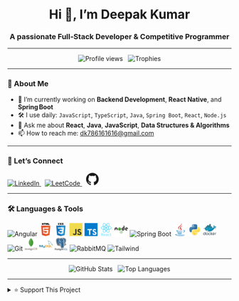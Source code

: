 <!-- Banner & Intro -->
<h1 align="center">Hi 👋, I’m Deepak Kumar</h1>
<h3 align="center">A passionate Full‑Stack Developer & Competitive Programmer</h3>

---

<!-- Profile Views & Trophies -->
<p align="center">
  <img src="https://komarev.com/ghpvc/?username=cobrakai07&label=Profile%20views&color=0e75b6&style=flat" alt="Profile views" />
  &nbsp;
  <img src="https://github-profile-trophy.vercel.app/?username=cobrakai07&column=7&theme=radical" alt="Trophies" />
</p>

---

<!-- About Me -->
### 🚀 About Me
- 🔭 I’m currently working on **Backend Development**, **React Native**, and **Spring Boot**  
- 🛠️ I use daily: `JavaScript`, `TypeScript`, `Java`, `Spring Boot`, `React`, `Node.js`  
- 💬 Ask me about **React**, **Java**, **JavaScript**, **Data Structures & Algorithms**  
- 📫 How to reach me: [dk786161616@gmail.com](mailto:dk786161616@gmail.com)

---

<!-- Connect -->
### 🤝 Let’s Connect
<p align="left">
  <a href="https://linkedin.com/in/deepak-kumar-300830245" target="_blank">
    <img src="https://raw.githubusercontent.com/rahuldkjain/github-profile-readme-generator/master/src/images/icons/Social/linked-in-alt.svg" alt="LinkedIn" width="30" height="30" />
  </a>
  &nbsp;
  <a href="https://leetcode.com/cobra_kai_07" target="_blank">
    <img src="https://raw.githubusercontent.com/rahuldkjain/github-profile-readme-generator/master/src/images/icons/Social/leet-code.svg" alt="LeetCode" width="30" height="30" />
  </a>
  &nbsp;
  <a href="https://github.com/cobrakai07" target="_blank">
    <img src="https://raw.githubusercontent.com/devicons/devicon/master/icons/github/github-original.svg" alt="GitHub" width="30" height="30" />
  </a>
</p>

---

<!-- Skills -->
### 🛠️ Languages & Tools
<p align="left">
  <img alt="Angular"     src="https://angular.io/assets/images/logos/angular/angular.svg"             width="30" height="30"/>
  <img alt="HTML5"       src="https://raw.githubusercontent.com/devicons/devicon/master/icons/html5/html5-original-wordmark.svg" width="30" height="30"/>
  <img alt="CSS3"        src="https://raw.githubusercontent.com/devicons/devicon/master/icons/css3/css3-original-wordmark.svg"     width="30" height="30"/>
  <img alt="JavaScript"  src="https://raw.githubusercontent.com/devicons/devicon/master/icons/javascript/javascript-original.svg" width="30" height="30"/>
  <img alt="TypeScript"  src="https://raw.githubusercontent.com/devicons/devicon/master/icons/typescript/typescript-original.svg" width="30" height="30"/>
  <img alt="React"       src="https://raw.githubusercontent.com/devicons/devicon/master/icons/react/react-original-wordmark.svg"     width="30" height="30"/>
  <img alt="Node.js"     src="https://raw.githubusercontent.com/devicons/devicon/master/icons/nodejs/nodejs-original-wordmark.svg"  width="30" height="30"/>
  <img alt="Spring Boot" src="https://www.vectorlogo.zone/logos/springio/springio-icon.svg"                             width="30" height="30"/>
  <img alt="Java"        src="https://raw.githubusercontent.com/devicons/devicon/master/icons/java/java-original.svg"           width="30" height="30"/>
  <img alt="Python"      src="https://raw.githubusercontent.com/devicons/devicon/master/icons/python/python-original.svg"       width="30" height="30"/>
  <img alt="Docker"      src="https://raw.githubusercontent.com/devicons/devicon/master/icons/docker/docker-original-wordmark.svg" width="30" height="30"/>
  <img alt="Git"         src="https://www.vectorlogo.zone/logos/git-scm/git-scm-icon.svg"                                  width="30" height="30"/>
  <img alt="MongoDB"     src="https://raw.githubusercontent.com/devicons/devicon/master/icons/mongodb/mongodb-original-wordmark.svg" width="30" height="30"/>
  <img alt="MySQL"       src="https://raw.githubusercontent.com/devicons/devicon/master/icons/mysql/mysql-original-wordmark.svg"     width="30" height="30"/>
  <img alt="PostgreSQL"  src="https://raw.githubusercontent.com/devicons/devicon/master/icons/postgresql/postgresql-original-wordmark.svg" width="30" height="30"/>
  <img alt="RabbitMQ"    src="https://www.vectorlogo.zone/logos/rabbitmq/rabbitmq-icon.svg"                                width="30" height="30"/>
  <img alt="Tailwind"    src="https://www.vectorlogo.zone/logos/tailwindcss/tailwindcss-icon.svg"                         width="30" height="30"/>
</p>

---

<!-- Stats -->
<p align="center">
  <img src="https://github-readme-stats.vercel.app/api?username=cobrakai07&show_icons=true&theme=radical" alt="GitHub Stats" />
  &nbsp;
  <img src="https://github-readme-stats.vercel.app/api/top-langs?username=cobrakai07&layout=compact&theme=radical" alt="Top Languages" />
</p>

---

<details>
  <summary>⭐ Support This Project</summary>
  <p>If you find this useful, give it a ⭐ and share! Your support keeps open-source tools free.</p>
  <p>
    <a href="https://twitter.com/intent/tweet?text=I%20just%20used%20GitHub%20Profile%20README%20Generator!">
      <img src="https://img.shields.io/twitter/url?label=Tweet&style=social&url=https%3A%2F%2Fgithub.com%2Fryo-ma%2Fgithub-profile-trophy" alt="Tweet it" />
    </a>
    &nbsp;
    <a href="https://ko-fi.com/rahuldkjain">
      <img src="https://img.shields.io/badge/Buy%20me%20a%20Coffee-☕️-ff5c5c" alt="Buy me a coffee" />
    </a>
  </p>
</details>
